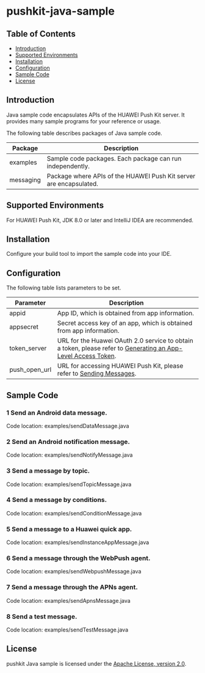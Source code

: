 # pushkit-java-sample


## Table of Contents

 * [Introduction](#introduction)
 * [Supported Environments](#supported-environments)
 * [Installation](#installation)
 * [Configuration ](#configuration )
 * [Sample Code](#Sample-Code)
 * [License](#license)
 
 
## Introduction

Java sample code encapsulates APIs of the HUAWEI Push Kit server. It provides many sample programs for your reference or usage.

The following table describes packages of Java sample code.

| Package | Description |
| ---- | ---- |
| examples | Sample code packages. Each package can run independently. |
| messaging | Package where APIs of the HUAWEI Push Kit server are encapsulated. |

## Supported Environments

For HUAWEI Push Kit, JDK 8.0 or later and IntelliJ IDEA are recommended.

## Installation
Configure your build tool to import the sample code into your IDE.

## Configuration 

The following table lists parameters to be set.

| Parameter | Description |
| ---- | ---- |
| appid | App ID, which is obtained from app information. |
| appsecret | Secret access key of an app, which is obtained from app information. |
| token_server | URL for the Huawei OAuth 2.0 service to obtain a token, please refer to [Generating an App-Level Access Token](https://developer.huawei.com/consumer/en/doc/development/parts-Guides/generating_app_level_access_token). |
| push_open_url | URL for accessing HUAWEI Push Kit, please refer to [Sending Messages](https://developer.huawei.com/consumer/en/doc/development/HMS-References/push-sendapi). |

## Sample Code

### 1 Send an Android data message.
Code location: examples/sendDataMessage.java

### 2 Send an Android notification message.
Code location: examples/sendNotifyMessage.java

### 3 Send a message by topic.
Code location: examples/sendTopicMessage.java

### 4 Send a message by conditions.
Code location: examples/sendConditionMessage.java

### 5 Send a message to a Huawei quick app.
Code location: examples/sendInstanceAppMessage.java

### 6 Send a message through the WebPush agent.
Code location: examples/sendWebpushMessage.java

### 7 Send a message through the APNs agent.
Code location: examples/sendApnsMessage.java

### 8 Send a test message.
Code location: examples/sendTestMessage.java

##  License

pushkit Java sample is licensed under the [Apache License, version 2.0](http://www.apache.org/licenses/LICENSE-2.0).